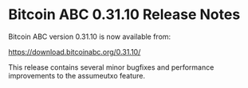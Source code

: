 # Bitcoin ABC 0.31.10 Release Notes

Bitcoin ABC version 0.31.10 is now available from:

  <https://download.bitcoinabc.org/0.31.10/>

This release contains several minor bugfixes and performance improvements to the
assumeutxo feature.
